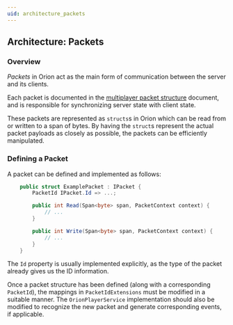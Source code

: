 ```yaml
---
uid: architecture_packets
---
```


## Architecture: Packets

### Overview

_Packets_ in Orion act as the main form of communication between the server and its clients.

Each packet is documented in the [multiplayer packet structure](https://tshock.readme.io/docs/multiplayer-packet-structure) document, and is responsible for synchronizing server state with client state.

These packets are represented as `structs`s in Orion which can be read from or written to a span of bytes. By having the `struct`s represent the actual packet payloads as closely as possible, the packets can be efficiently manipulated.

### Defining a Packet

A packet can be defined and implemented as follows:

```csharp
    public struct ExamplePacket : IPacket {
        PacketId IPacket.Id => ...;

        public int Read(Span<byte> span, PacketContext context) {
            // ...
        }

        public int Write(Span<byte> span, PacketContext context) {
            // ...
        }
    }
```

The `Id` property is usually implemented explicitly, as the type of the packet already gives us the ID information.

Once a packet structure has been defined (along with a corresponding `PacketId`), the mappings in `PacketIdExtensions` must be modified in a suitable manner. The `OrionPlayerService` implementation should also be modified to recognize the new packet and generate corresponding events, if applicable.
